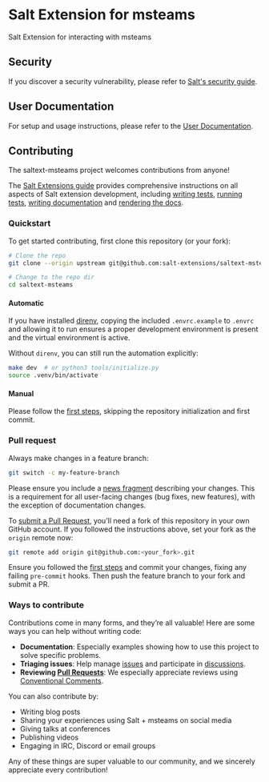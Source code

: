 # Salt Extension for msteams

Salt Extension for interacting with msteams

## Security

If you discover a security vulnerability, please refer
to [Salt's security guide][security].

## User Documentation

For setup and usage instructions, please refer to the
[User Documentation][docs].

## Contributing

The saltext-msteams project welcomes contributions from anyone!

The [Salt Extensions guide][salt-extensions-guide] provides comprehensive instructions on all aspects
of Salt extension development, including [writing tests][writing-tests], [running tests][running-tests],
[writing documentation][writing-docs] and [rendering the docs][rendering-docs].

### Quickstart

To get started contributing, first clone this repository (or your fork):

```bash
# Clone the repo
git clone --origin upstream git@github.com:salt-extensions/saltext-msteams.git

# Change to the repo dir
cd saltext-msteams
```

#### Automatic
If you have installed [direnv][direnv], copying the included `.envrc.example` to `.envrc` and
allowing it to run ensures a proper development environment is present and the virtual environment is active.

Without `direnv`, you can still run the automation explicitly:

```bash
make dev  # or python3 tools/initialize.py
source .venv/bin/activate
```

#### Manual
Please follow the [first steps][first-steps], skipping the repository initialization and first commit.

### Pull request

Always make changes in a feature branch:

```bash
git switch -c my-feature-branch
```

Please ensure you include a [news fragment](https://salt-extensions.github.io/salt-extension-copier/topics/documenting/changelog.html#procedure)
describing your changes. This is a requirement for all user-facing changes (bug fixes, new features),
with the exception of documentation changes.

To [submit a Pull Request][submitting-pr], you'll need a fork of this repository in
your own GitHub account. If you followed the instructions above,
set your fork as the `origin` remote now:

```bash
git remote add origin git@github.com:<your_fork>.git
```

Ensure you followed the [first steps][first-steps] and commit your changes, fixing any
failing `pre-commit` hooks. Then push the feature branch to your fork and submit a PR.

### Ways to contribute

Contributions come in many forms, and they’re all valuable! Here are some ways you can help
without writing code:

* **Documentation**: Especially examples showing how to use this project
  to solve specific problems.
* **Triaging issues**: Help manage [issues][issues] and participate in [discussions][discussions].
* **Reviewing [Pull Requests][PRs]**: We especially appreciate reviews using [Conventional Comments][comments].

You can also contribute by:

* Writing blog posts
* Sharing your experiences using Salt + msteams
  on social media
* Giving talks at conferences
* Publishing videos
* Engaging in IRC, Discord or email groups

Any of these things are super valuable to our community, and we sincerely
appreciate every contribution!

[security]: https://github.com/saltstack/salt/blob/master/SECURITY.md
[salt-extensions-guide]: https://salt-extensions.github.io/salt-extension-copier/
[writing-tests]: https://salt-extensions.github.io/salt-extension-copier/topics/testing/writing.html
[running-tests]: https://salt-extensions.github.io/salt-extension-copier/topics/testing/running.html
[writing-docs]: https://salt-extensions.github.io/salt-extension-copier/topics/documenting/writing.html
[rendering-docs]: https://salt-extensions.github.io/salt-extension-copier/topics/documenting/building.html
[first-steps]: https://salt-extensions.github.io/salt-extension-copier/topics/creation.html#initialize-the-python-virtual-environment
[submitting-pr]: https://docs.github.com/en/pull-requests/collaborating-with-pull-requests/proposing-changes-to-your-work-with-pull-requests/creating-a-pull-request-from-a-fork
[direnv]: https://direnv.net
[issues]: https://github.com/salt-extensions/saltext-msteams/issues
[PRs]: https://github.com/salt-extensions/saltext-msteams/pulls
[discussions]: https://github.com/salt-extensions/saltext-msteams/discussions
[comments]: https://conventionalcomments.org/
[docs]: https://salt-extensions.github.io/saltext-msteams/
